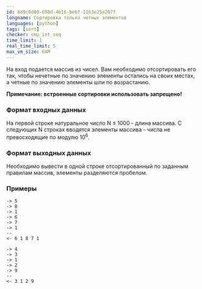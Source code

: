 ```yaml
---
id: 8d9c0d00-698d-4b16-be6f-1163e25a207f
longname: Сортировка только четных элементов
languages: [python]
tags: [sort]
checker: cmp_int_seq
time_limit: 1
real_time_limit: 5
max_vm_size: 64M
---
```



На вход подается массив из чисел. Вам необходимо отсортировать его так, чтобы нечетные по значению элементы остались на своих местах, а четные по значению элементы шли по возрастанию.

**Примечание: встроенные сортировки использовать запрещено!**

### Формат входных данных

На первой строке натуральное число N ≤ 1000 - длина массива. С следующих N строках вводятся элементы массива - числа не превосходящие по модулю 10<sup>6</sup>. 

### Формат выходных данных

Необходимо вывести в одной строке отсортированный по заданным правилам массив, элементы разделяются пробелом. 

### Примеры

```
-> 5
-> 8
-> 1
-> 6
-> 7
-> 1
--
<- 6 1 8 7 1
```

```
-> 4
-> 3
-> 1
-> 2
-> 9
--
<- 3 1 2 9
```

